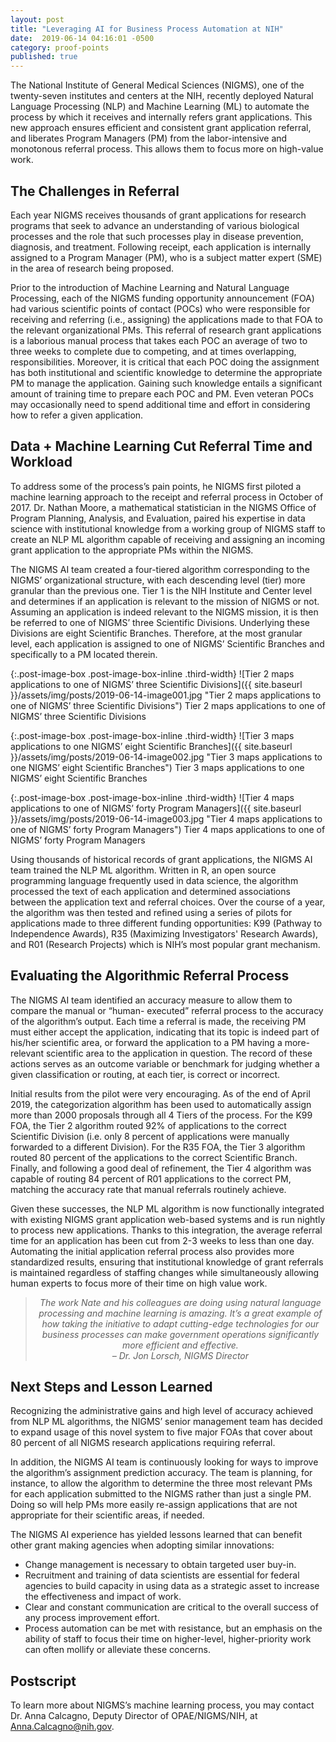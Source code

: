 ```yaml
---
layout: post
title: "Leveraging AI for Business Process Automation at NIH"
date:  2019-06-14 04:16:01 -0500
category: proof-points
published: true
---
```



The National Institute of General Medical Sciences (NIGMS), one of the twenty-seven institutes and centers at the NIH, recently deployed Natural Language Processing (NLP) and Machine Learning (ML) to automate the process by which it receives and internally refers grant applications. This new approach ensures efficient and consistent grant application referral, and liberates Program Managers (PM) from the labor-intensive and monotonous referral process. This allows them to focus more on high-value work.

## The Challenges in Referral

Each year NIGMS receives thousands of grant applications for research programs that seek to advance an understanding of various biological processes and the role that such processes play in disease prevention, diagnosis, and treatment. Following receipt, each application is internally assigned to a Program Manager (PM), who is a subject matter expert (SME) in the area of research being proposed.

Prior to the introduction of Machine Learning and Natural Language Processing, each of the NIGMS funding opportunity announcement (FOA) had various scientific points of contact (POCs) who were responsible for receiving and referring (i.e., assigning) the applications made to that FOA to the relevant organizational PMs. This referral of research grant applications is a laborious manual process that takes each POC an average of two to three weeks to complete due to competing, and at times overlapping, responsibilities. Moreover, it is critical that each POC doing the assignment has both institutional and scientific knowledge to determine the appropriate PM to manage the application.
Gaining such knowledge entails a significant amount of training time to prepare each POC and PM. Even veteran POCs may occasionally need to spend additional time and effort in considering how to refer a given application.

## Data + Machine Learning Cut Referral Time and Workload

To address some of the process’s pain points, he NIGMS first piloted a machine learning approach to the receipt and referral process in October of 2017. Dr. Nathan Moore, a mathematical statistician in the NIGMS Office of Program Planning, Analysis, and Evaluation, paired his expertise in data science with institutional knowledge from a working group of NIGMS staff to create an NLP ML algorithm capable of receiving and assigning an incoming grant application to the appropriate PMs within the NIGMS.

The NIGMS AI team created a four-tiered algorithm corresponding to the NIGMS’ organizational structure, with each descending level (tier) more granular than the previous one. Tier 1 is the NIH Institute and Center level and determines if an application is relevant to the mission of NIGMS or not. Assuming an application is indeed relevant to the NIGMS mission, it is then be referred to one of NIGMS’ three Scientific Divisions. Underlying these Divisions are eight Scientific Branches. Therefore, at the most granular level, each application is assigned to one of NIGMS’ Scientific Branches and specifically to a PM located therein.

{:.post-image-box .post-image-box-inline .third-width}
![Tier 2 maps applications to one of NIGMS’ three Scientific Divisions]({{ site.baseurl }}/assets/img/posts/2019-06-14-image001.jpg "Tier 2 maps applications to one of NIGMS’ three Scientific Divisions") Tier 2 maps applications to one of NIGMS’ three Scientific Divisions

{:.post-image-box .post-image-box-inline .third-width}
![Tier 3 maps applications to one NIGMS’ eight Scientific Branches]({{ site.baseurl }}/assets/img/posts/2019-06-14-image002.jpg "Tier 3 maps applications to one NIGMS’ eight Scientific Branches") Tier 3 maps applications to one NIGMS’ eight Scientific Branches

{:.post-image-box .post-image-box-inline .third-width}
![Tier 4 maps applications to one of NIGMS’ forty Program Managers]({{ site.baseurl }}/assets/img/posts/2019-06-14-image003.jpg "Tier 4 maps applications to one of NIGMS’ forty Program Managers") Tier 4 maps applications to one of NIGMS’ forty Program Managers

Using thousands of historical records of grant applications, the NIGMS AI team trained the NLP ML algorithm. Written in R, an open source programming language frequently used in data science, the algorithm processed the text of each application and determined associations between the application text and referral choices. Over the course of a year, the algorithm was then tested and refined using a series of pilots for applications made to three different funding opportunities: K99 (Pathway to Independence Awards), R35 (Maximizing Investigators' Research Awards), and R01 (Research Projects) which is NIH’s most popular grant mechanism.

## Evaluating the Algorithmic Referral Process

The NIGMS AI team identified an accuracy measure to allow them to compare the manual or “human- executed” referral process to the accuracy of the algorithm’s output. Each time a referral is made, the receiving PM must either accept the application, indicating that its topic is indeed part of his/her scientific area, or forward the application to a PM having a more-relevant scientific area to the application in question. The record of these actions serves as an outcome variable or benchmark for judging whether a given classification or routing, at each tier, is correct or incorrect.

Initial results from the pilot were very encouraging. As of the end of April 2019, the categorization algorithm has been used to automatically assign more than 2000 proposals through all 4 Tiers of the process. For the K99 FOA, the Tier 2 algorithm routed 92% of applications to the correct Scientific Division (i.e. only 8 percent of applications were manually forwarded to a different Division). For the R35 FOA, the Tier 3 algorithm routed 80 percent of the applications to the correct Scientific Branch. Finally, and following a good deal of refinement, the Tier 4 algorithm was capable of routing 84 percent of R01 applications to the correct PM, matching the accuracy rate that manual referrals routinely achieve.

Given these successes, the NLP ML algorithm is now functionally integrated with existing NIGMS grant application web-based systems and is run nightly to process new applications. Thanks to this integration, the average referral time for an application has been cut from 2-3 weeks to less than one day. Automating the initial application referral process also provides more standardized results, ensuring that institutional knowledge of grant referrals is maintained regardless of staffing changes while simultaneously allowing human experts to focus more of their time on high value work.
 
<blockquote style="text-align:center; font-style:italic">
The work Nate and his colleagues are doing using natural language processing and machine learning is amazing. It’s a great example of how taking the initiative to adapt cutting-edge technologies for our business processes can make government operations significantly more efficient and effective.
<br>
– Dr. Jon Lorsch, NIGMS Director
</blockquote>

## Next Steps and Lesson Learned

Recognizing the administrative gains and high level of accuracy achieved from NLP ML algorithms, the NIGMS’ senior management team has decided to expand usage of this novel system to five major FOAs that cover about 80 percent of all NIGMS research applications requiring referral.

In addition, the NIGMS AI team is continuously looking for ways to improve the algorithm’s assignment prediction accuracy. The team is planning, for instance, to allow the algorithm to determine the three most relevant PMs for each application submitted to the NIGMS rather than just a single PM. Doing so will help PMs more easily re-assign applications that are not appropriate for their scientific areas, if needed.

The NIGMS AI experience has yielded lessons learned that can benefit other grant making agencies when adopting similar innovations:

* Change management is necessary to obtain targeted user buy-in.
* Recruitment and training of data scientists are essential for federal agencies to build capacity in using data as a strategic asset to increase the effectiveness and impact of work.
* Clear and constant communication are critical to the overall success of any process improvement effort.
* Process automation can be met with resistance, but an emphasis on the ability of staff to focus their time on higher-level, higher-priority work can often mollify or alleviate these concerns.


## Postscript

To learn more about NIGMS’s machine learning process, you may contact Dr. Anna Calcagno, Deputy Director of OPAE/NIGMS/NIH, at [Anna.Calcagno@nih.gov](mailto:Anna.Calcagno@nih.gov).



